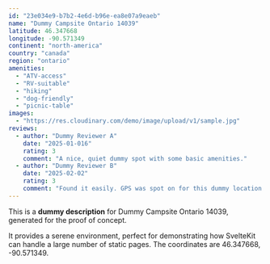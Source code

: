 ```yaml
---
id: "23e034e9-b7b2-4e6d-b96e-ea8e07a9eaeb"
name: "Dummy Campsite Ontario 14039"
latitude: 46.347668
longitude: -90.571349
continent: "north-america"
country: "canada"
region: "ontario"
amenities:
  - "ATV-access"
  - "RV-suitable"
  - "hiking"
  - "dog-friendly"
  - "picnic-table"
images:
  - "https://res.cloudinary.com/demo/image/upload/v1/sample.jpg"
reviews:
  - author: "Dummy Reviewer A"
    date: "2025-01-016"
    rating: 3
    comment: "A nice, quiet dummy spot with some basic amenities."
  - author: "Dummy Reviewer B"
    date: "2025-02-02"
    rating: 3
    comment: "Found it easily. GPS was spot on for this dummy location."
---
```


This is a **dummy description** for Dummy Campsite Ontario 14039, generated for the proof of concept.

It provides a serene environment, perfect for demonstrating how SvelteKit can handle a large number of static pages. The coordinates are 46.347668, -90.571349.
